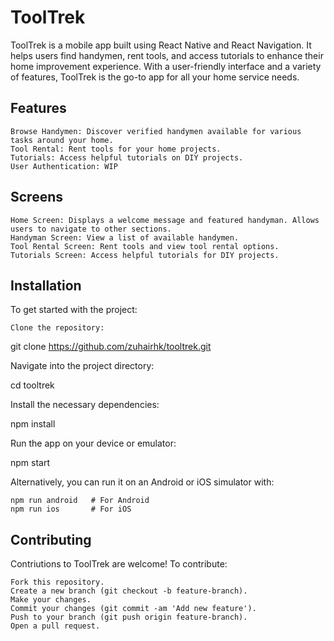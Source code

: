 # ToolTrek

ToolTrek is a mobile app built using React Native and React Navigation. It helps users find handymen, rent tools, and access tutorials to enhance their home improvement experience. With a user-friendly interface and a variety of features, ToolTrek is the go-to app for all your home service needs.

## Features

    Browse Handymen: Discover verified handymen available for various tasks around your home.
    Tool Rental: Rent tools for your home projects.
    Tutorials: Access helpful tutorials on DIY projects.
    User Authentication: WIP

## Screens

    Home Screen: Displays a welcome message and featured handyman. Allows users to navigate to other sections.
    Handyman Screen: View a list of available handymen.
    Tool Rental Screen: Rent tools and view tool rental options.
    Tutorials Screen: Access helpful tutorials for DIY projects.

## Installation

To get started with the project:

    Clone the repository:

git clone https://github.com/zuhairhk/tooltrek.git

Navigate into the project directory:

cd tooltrek

Install the necessary dependencies:

npm install

Run the app on your device or emulator:

npm start

Alternatively, you can run it on an Android or iOS simulator with:

    npm run android   # For Android
    npm run ios       # For iOS

## Contributing

Contriutions to ToolTrek are welcome! To contribute:

    Fork this repository.
    Create a new branch (git checkout -b feature-branch).
    Make your changes.
    Commit your changes (git commit -am 'Add new feature').
    Push to your branch (git push origin feature-branch).
    Open a pull request.